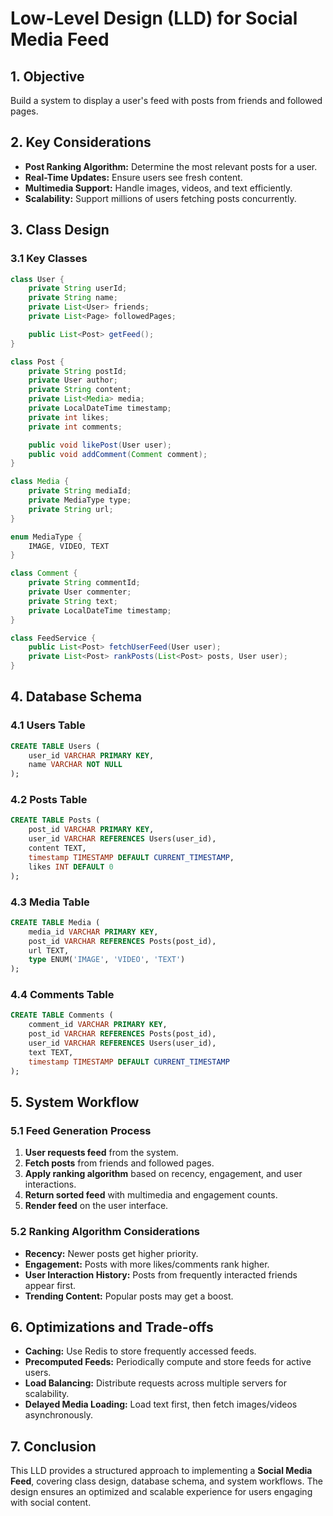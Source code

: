 # Low-Level Design (LLD) for Social Media Feed

## 1. Objective

Build a system to display a user's feed with posts from friends and followed pages.

## 2. Key Considerations

- **Post Ranking Algorithm:** Determine the most relevant posts for a user.
- **Real-Time Updates:** Ensure users see fresh content.
- **Multimedia Support:** Handle images, videos, and text efficiently.
- **Scalability:** Support millions of users fetching posts concurrently.

## 3. Class Design

### 3.1 Key Classes

```java
class User {
    private String userId;
    private String name;
    private List<User> friends;
    private List<Page> followedPages;

    public List<Post> getFeed();
}

class Post {
    private String postId;
    private User author;
    private String content;
    private List<Media> media;
    private LocalDateTime timestamp;
    private int likes;
    private int comments;

    public void likePost(User user);
    public void addComment(Comment comment);
}

class Media {
    private String mediaId;
    private MediaType type;
    private String url;
}

enum MediaType {
    IMAGE, VIDEO, TEXT
}

class Comment {
    private String commentId;
    private User commenter;
    private String text;
    private LocalDateTime timestamp;
}

class FeedService {
    public List<Post> fetchUserFeed(User user);
    private List<Post> rankPosts(List<Post> posts, User user);
}
```

## 4. Database Schema

### 4.1 Users Table

```sql
CREATE TABLE Users (
    user_id VARCHAR PRIMARY KEY,
    name VARCHAR NOT NULL
);
```

### 4.2 Posts Table

```sql
CREATE TABLE Posts (
    post_id VARCHAR PRIMARY KEY,
    user_id VARCHAR REFERENCES Users(user_id),
    content TEXT,
    timestamp TIMESTAMP DEFAULT CURRENT_TIMESTAMP,
    likes INT DEFAULT 0
);
```

### 4.3 Media Table

```sql
CREATE TABLE Media (
    media_id VARCHAR PRIMARY KEY,
    post_id VARCHAR REFERENCES Posts(post_id),
    url TEXT,
    type ENUM('IMAGE', 'VIDEO', 'TEXT')
);
```

### 4.4 Comments Table

```sql
CREATE TABLE Comments (
    comment_id VARCHAR PRIMARY KEY,
    post_id VARCHAR REFERENCES Posts(post_id),
    user_id VARCHAR REFERENCES Users(user_id),
    text TEXT,
    timestamp TIMESTAMP DEFAULT CURRENT_TIMESTAMP
);
```

## 5. System Workflow

### 5.1 Feed Generation Process

1. **User requests feed** from the system.
2. **Fetch posts** from friends and followed pages.
3. **Apply ranking algorithm** based on recency, engagement, and user interactions.
4. **Return sorted feed** with multimedia and engagement counts.
5. **Render feed** on the user interface.

### 5.2 Ranking Algorithm Considerations

- **Recency:** Newer posts get higher priority.
- **Engagement:** Posts with more likes/comments rank higher.
- **User Interaction History:** Posts from frequently interacted friends appear first.
- **Trending Content:** Popular posts may get a boost.

## 6. Optimizations and Trade-offs

- **Caching:** Use Redis to store frequently accessed feeds.
- **Precomputed Feeds:** Periodically compute and store feeds for active users.
- **Load Balancing:** Distribute requests across multiple servers for scalability.
- **Delayed Media Loading:** Load text first, then fetch images/videos asynchronously.

## 7. Conclusion

This LLD provides a structured approach to implementing a **Social Media Feed**, covering class design, database schema, and system workflows. The design ensures an optimized and scalable experience for users engaging with social content.
